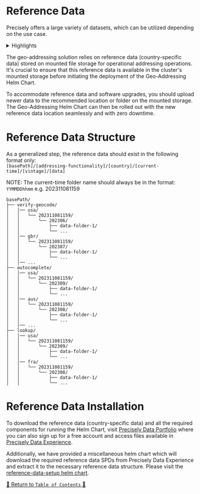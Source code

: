 # Reference Data

Precisely offers a large variety of datasets, which can be utilized depending on the use case.

<details>
<summary>Highlights</summary>

- Highest building level precision. Highest overall building and parcel level precision datasets
- Low Street interpolation percentage.
- Best for address level geocodes for North American and European addresses
- Master Location Data (MLD), our best-in-class, hyper-accurate location reference data with PreciselyID, is now
  available in 11 countries, with more to come!
- Positionally-accurate location datasets delivers highly relevant, consistent context enabling more confident business
  decisions.

</details>

The geo-addressing solution relies on reference data (country-specific data) stored on mounted file storage for
operational addressing operations. It's crucial to ensure that this reference data is available in the cluster's mounted
storage before initiating the deployment of the Geo-Addressing Helm Chart.

To accommodate reference data and software upgrades, you should upload newer data to the recommended location or folder
on the mounted storage. The Geo-Addressing Helm Chart can then be rolled out with the new reference data location
seamlessly and with zero downtime.


# Reference Data Structure

As a generalized step, the reference data should exist in the following format only:
<br>`[basePath]/[addressing-functionality]/[country]/[current-time]/[vintage]/[data]`

NOTE: The current-time folder name should always be in the format: `YYMMDDhhmm` e.g. 202311081159
```
basePath/
├── verify-geocode/
│   │── usa/
│   │   └── 202311081159/
│   │       └── 202306/
│   │           ├── data-folder-1/
│   │           └── ...
│   │── gbr/
│   │   └── 202311081159/
│   │       └── 202307/
│   │           ├── data-folder-1/
│   │           └── ...
│   │── ...
├── autocomplete/
│   │── usa/
│   │   └── 202311081159/
│   │       └── 202309/
│   │           ├── data-folder-1/
│   │           └── ...
│   │── aus/
│   │   └── 202311081159/
│   │       └── 202308/
│   │           ├── data-folder-1/
│   │           └── ...
│   │── ...
├── lookup/
│   │── usa/
│   │   └── 202311081159/
│   │       └── 202309/
│   │           ├── data-folder-1/
│   │           └── ...
│   │── fra/
│   │   └── 202311081159/
│   │       └── 202308/
│   │           ├── data-folder-1/
│   │           └── ...
```

# Reference Data Installation

To download the reference data (country-specific data) and all the required components for running the Helm Chart,
visit [Precisely Data Portfolio](https://dataguide.precisely.com/) where you can also sign up for a free account and
access files available in [Precisely Data Experience](https://data.precisely.com/).

Additionally, we have provided a miscellaneous helm chart which will download the required reference data SPDs from Precisely Data Experience and extract it to the necessary reference data structure.
Please visit the [reference-data-setup helm chart](../charts/reference-data-setup/README.md).

[🔗 Return to `Table of Contents` 🔗](../README.md#components)